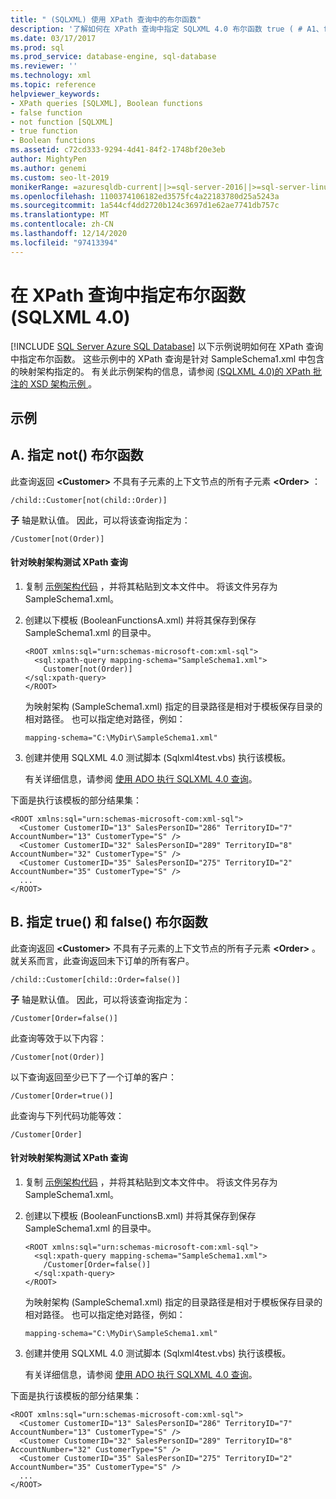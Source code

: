 ```yaml
---
title: " (SQLXML) 使用 XPath 查询中的布尔函数"
description: '了解如何在 XPath 查询中指定 SQLXML 4.0 布尔函数 true ( # A1、false ( # A3 和 not ( # A5。'
ms.date: 03/17/2017
ms.prod: sql
ms.prod_service: database-engine, sql-database
ms.reviewer: ''
ms.technology: xml
ms.topic: reference
helpviewer_keywords:
- XPath queries [SQLXML], Boolean functions
- false function
- not function [SQLXML]
- true function
- Boolean functions
ms.assetid: c72cd333-9294-4d41-84f2-1748bf20e3eb
author: MightyPen
ms.author: genemi
ms.custom: seo-lt-2019
monikerRange: =azuresqldb-current||>=sql-server-2016||>=sql-server-linux-2017||=azuresqldb-mi-current
ms.openlocfilehash: 1100374106182ed3575fc4a22183780d25a5243a
ms.sourcegitcommit: 1a544cf4dd2720b124c3697d1e62ae7741db757c
ms.translationtype: MT
ms.contentlocale: zh-CN
ms.lasthandoff: 12/14/2020
ms.locfileid: "97413394"
---
```

# <a name="specifying-boolean-functions-in-xpath-queries-sqlxml-40"></a>在 XPath 查询中指定布尔函数 (SQLXML 4.0)
[!INCLUDE [SQL Server Azure SQL Database](../../../includes/applies-to-version/sql-asdb.md)]
  以下示例说明如何在 XPath 查询中指定布尔函数。 这些示例中的 XPath 查询是针对 SampleSchema1.xml 中包含的映射架构指定的。 有关此示例架构的信息，请参阅 [&#40;SQLXML 4.0&#41;的 XPath 批注的 XSD 架构示例 ](../../../relational-databases/sqlxml-annotated-xsd-schemas-xpath-queries/samples/sample-annotated-xsd-schema-for-xpath-examples-sqlxml-4-0.md)。  
  
## <a name="examples"></a>示例  
  
## <a name="a-specify-the-not-boolean-function"></a>A. 指定 not() 布尔函数  
 此查询返回 **\<Customer>** 不具有子元素的上下文节点的所有子元素 **\<Order>** ：  
  
```  
/child::Customer[not(child::Order)]  
```  
  
 **子** 轴是默认值。 因此，可以将该查询指定为：  
  
```  
/Customer[not(Order)]  
```  
  
#### <a name="to-test-the-xpath-query-against-the-mapping-schema"></a>针对映射架构测试 XPath 查询  
  
1.  复制 [示例架构代码](../../../relational-databases/sqlxml-annotated-xsd-schemas-xpath-queries/samples/sample-annotated-xsd-schema-for-xpath-examples-sqlxml-4-0.md) ，并将其粘贴到文本文件中。 将该文件另存为 SampleSchema1.xml。  
  
2.  创建以下模板 (BooleanFunctionsA.xml) 并将其保存到保存 SampleSchema1.xml 的目录中。  
  
    ```  
    <ROOT xmlns:sql="urn:schemas-microsoft-com:xml-sql">  
      <sql:xpath-query mapping-schema="SampleSchema1.xml">  
        Customer[not(Order)]  
    </sql:xpath-query>  
    </ROOT>  
    ```  
  
     为映射架构 (SampleSchema1.xml) 指定的目录路径是相对于模板保存目录的相对路径。 也可以指定绝对路径，例如：  
  
    ```  
    mapping-schema="C:\MyDir\SampleSchema1.xml"  
    ```  
  
3.  创建并使用 SQLXML 4.0 测试脚本 (Sqlxml4test.vbs) 执行该模板。  

     有关详细信息，请参阅 [使用 ADO 执行 SQLXML 4.0 查询](../../../relational-databases/sqlxml/using-ado-to-execute-sqlxml-4-0-queries.md)。  
  
 下面是执行该模板的部分结果集：  
  
```  
<ROOT xmlns:sql="urn:schemas-microsoft-com:xml-sql">  
  <Customer CustomerID="13" SalesPersonID="286" TerritoryID="7" AccountNumber="13" CustomerType="S" />   
  <Customer CustomerID="32" SalesPersonID="289" TerritoryID="8" AccountNumber="32" CustomerType="S" />   
  <Customer CustomerID="35" SalesPersonID="275" TerritoryID="2" AccountNumber="35" CustomerType="S" />   
  ...  
</ROOT>  
```  
  
## <a name="b-specify-the-true-and-false-boolean-functions"></a>B. 指定 true() 和 false() 布尔函数  
 此查询返回 **\<Customer>** 不具有子元素的上下文节点的所有子元素 **\<Order>** 。 就关系而言，此查询返回未下订单的所有客户。  
  
```  
/child::Customer[child::Order=false()]  
```  
  
 **子** 轴是默认值。 因此，可以将该查询指定为：  
  
```  
/Customer[Order=false()]  
```  
  
 此查询等效于以下内容：  
  
```  
/Customer[not(Order)]  
```  
  
 以下查询返回至少已下了一个订单的客户：  
  
```  
/Customer[Order=true()]  
```  
  
 此查询与下列代码功能等效：  
  
```  
/Customer[Order]  
```  
  
#### <a name="to-test-the-xpath-query-against-the-mapping-schema"></a>针对映射架构测试 XPath 查询  
  
1.  复制 [示例架构代码](../../../relational-databases/sqlxml-annotated-xsd-schemas-xpath-queries/samples/sample-annotated-xsd-schema-for-xpath-examples-sqlxml-4-0.md) ，并将其粘贴到文本文件中。 将该文件另存为 SampleSchema1.xml。  
  
2.  创建以下模板 (BooleanFunctionsB.xml) 并将其保存到保存 SampleSchema1.xml 的目录中。  
  
    ```  
    <ROOT xmlns:sql="urn:schemas-microsoft-com:xml-sql">  
      <sql:xpath-query mapping-schema="SampleSchema1.xml">  
        /Customer[Order=false()]  
      </sql:xpath-query>  
    </ROOT>  
    ```  
  
     为映射架构 (SampleSchema1.xml) 指定的目录路径是相对于模板保存目录的相对路径。 也可以指定绝对路径，例如：  
  
    ```  
    mapping-schema="C:\MyDir\SampleSchema1.xml"  
    ```  
  
3.  创建并使用 SQLXML 4.0 测试脚本 (Sqlxml4test.vbs) 执行该模板。  
  
     有关详细信息，请参阅 [使用 ADO 执行 SQLXML 4.0 查询](../../../relational-databases/sqlxml/using-ado-to-execute-sqlxml-4-0-queries.md)。  
  
 下面是执行该模板的部分结果集：  
  
```  
<ROOT xmlns:sql="urn:schemas-microsoft-com:xml-sql">  
  <Customer CustomerID="13" SalesPersonID="286" TerritoryID="7" AccountNumber="13" CustomerType="S" />   
  <Customer CustomerID="32" SalesPersonID="289" TerritoryID="8" AccountNumber="32" CustomerType="S" />   
  <Customer CustomerID="35" SalesPersonID="275" TerritoryID="2" AccountNumber="35" CustomerType="S" />   
  ...  
</ROOT>  
```  
  
  
